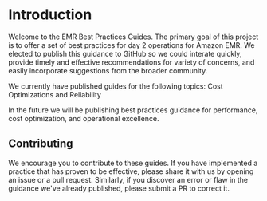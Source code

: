 # Introduction
Welcome to the EMR Best Practices Guides.  The primary goal of this project is to offer a set of best practices for day 2 operations for Amazon EMR. We elected to publish this guidance to GitHub so we could interate quickly, provide timely and effective recommendations for variety of concerns, and easily incorporate suggestions from the broader community.  

We currently have published guides for the following topics: Cost Optimizations and Reliability


In the future we will be publishing best practices guidance for performance, cost optimization, and operational excellence. 

## Contributing
We encourage you to contribute to these guides. If you have implemented a practice that has proven to be effective, please share it with us by opening an issue or a pull request. Similarly, if you discover an error or flaw in the guidance we've already published, please submit a PR to correct it.
